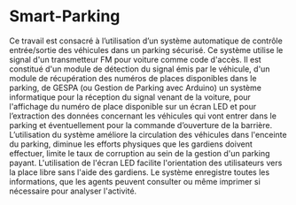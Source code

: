 # Smart-Parking
Ce travail est consacré à l’utilisation d’un système automatique de contrôle entrée/sortie des
véhicules dans un parking sécurisé. Ce système utilise le signal d'un transmetteur FM pour voiture
comme code d'accès. Il est constitué d'un module de détection du signal émis par le véhicule, d'un
module de récupération des numéros de places disponibles dans le parking, de GESPA (ou Gestion de
Parking avec Arduino) un système informatique pour la réception du signal venant de la voiture, pour
l'affichage du numéro de place disponible sur un écran LED et pour l’extraction des données
concernant les véhicules qui vont entrer dans le parking et éventuellement pour la commande
d’ouverture de la barrière.
L’utilisation du système améliore la circulation des véhicules dans l'enceinte du parking,
diminue les efforts physiques que les gardiens doivent effectuer, limite le taux de corruption au sein
de la gestion d'un parking payant. L'utilisation de l'écran LED facilite l'orientation des utilisateurs vers
la place libre sans l'aide des gardiens. Le système enregistre toutes les informations, que les agents
peuvent consulter ou même imprimer si nécessaire pour analyser l'activité.
